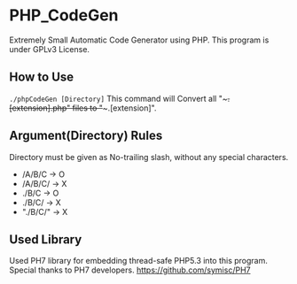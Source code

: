# PHP_CodeGen
Extremely Small Automatic Code Generator using PHP.
This program is under GPLv3 License.

## How to Use
`./phpCodeGen [Directory]`
This command will Convert all "~~~.[extension].php" files to "~~~.[extension]".

## Argument(Directory) Rules
Directory must be given as No-trailing slash, without any special characters.
- /A/B/C      -> O
- /A/B/C/     -> X
- ./B/C       -> O
- ./B/C/      -> X
- "./B/C/"    -> X

## Used Library
Used PH7 library for embedding thread-safe PHP5.3 into this program.
Special thanks to PH7 developers.
https://github.com/symisc/PH7

